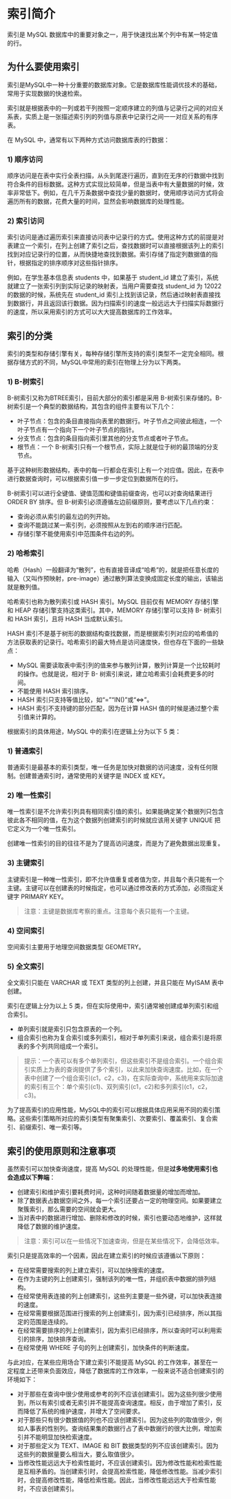 # 索引简介

索引是 MySQL 数据库中的重要对象之一，用于快速找出某个列中有某一特定值的行。

## 为什么要使用索引

索引是MySQL中一种十分重要的数据库对象。它是数据库性能调优技术的基础，常用于实现数据的快速检索。

索引就是根据表中的一列或若干列按照一定顺序建立的列值与记录行之间的对应关系表，实质上是一张描述索引列的列值与原表中记录行之间一一对应关系的有序表。

在 MySQL 中，通常有以下两种方式访问数据库表的行数据：

###  1\) 顺序访问

顺序访问是在表中实行全表扫描，从头到尾逐行遍历，直到在无序的行数据中找到符合条件的目标数据。这种方式实现比较简单，但是当表中有大量数据的时候，效率非常低下。例如，在几千万条数据中查找少量的数据时，使用顺序访问方式将会遍历所有的数据，花费大量的时间，显然会影响数据库的处理性能。

###  2\) 索引访问

索引访问是通过遍历索引来直接访问表中记录行的方式。使用这种方式的前提是对表建立一个索引，在列上创建了索引之后，查找数据时可以直接根据该列上的索引找到对应记录行的位置，从而快捷地查找到数据。索引存储了指定列数据值的指针，根据指定的排序顺序对这些指针排序。

例如，在学生基本信息表 students 中，如果基于 student\_id 建立了索引，系统就建立了一张索引列到实际记录的映射表，当用户需要查找 student\_id 为 12022 的数据的时候，系统先在 student\_id 索引上找到该记录，然后通过映射表直接找到数据行，并且返回该行数据。因为扫描索引的速度一般远远大于扫描实际数据行的速度，所以采用索引的方式可以大大提高数据库的工作效率。

## 索引的分类

索引的类型和存储引擎有关，每种存储引擎所支持的索引类型不一定完全相同。根据存储方式的不同，MySQL中常用的索引在物理上分为以下两类。

###  1\) B-树索引

B-树索引又称为BTREE索引，目前大部分的索引都是采用 B-树索引来存储的。B-树索引是一个典型的数据结构，其包含的组件主要有以下几个：

* 叶子节点：包含的条目直接指向表里的数据行。叶子节点之间彼此相连，一个叶子节点有一个指向下一个叶子节点的指针。
* 分支节点：包含的条目指向索引里其他的分支节点或者叶子节点。
* 根节点：一个 B-树索引只有一个根节点，实际上就是位于树的最顶端的分支节点。

基于这种树形数据结构，表中的每一行都会在索引上有一个对应值。因此，在表中进行数据查询时，可以根据索引值一步一步定位到数据所在的行。

 B-树索引可以进行全键值、键值范围和键值前缀查询，也可以对查询结果进行 ORDER BY 排序。但 B-树索引必须遵循左边前缀原则，要考虑以下几点约束：

*  查询必须从索引的最左边的列开始。
*  查询不能跳过某一索引列，必须按照从左到右的顺序进行匹配。
*  存储引擎不能使用索引中范围条件右边的列。

###  2\) 哈希索引

哈希（Hash）一般翻译为“散列”，也有直接音译成“哈希”的，就是把任意长度的输入（又叫作预映射，pre-image）通过散列算法变换成固定长度的输出，该输出就是散列值。

哈希索引也称为散列索引或 HASH 索引。MySQL 目前仅有 MEMORY 存储引擎和 HEAP 存储引擎支持这类索引。其中，MEMORY 存储引擎可以支持 B- 树索引和 HASH 索引，且将 HASH 当成默认索引。

HASH 索引不是基于树形的数据结构查找数据，而是根据索引列对应的哈希值的方法获取表的记录行。哈希索引的最大特点是访问速度快，但也存在下面的一些缺点：

*  MySQL 需要读取表中索引列的值来参与散列计算，散列计算是一个比较耗时的操作。也就是说，相对于 B- 树索引来说，建立哈希索引会耗费更多的时间。
*  不能使用 HASH 索引排序。
*  HASH 索引只支持等值比较，如“=”“IN\(\)”或“&lt;=&gt;”。
*  HASH 索引不支持键的部分匹配，因为在计算 HASH 值的时候是通过整个索引值来计算的。

 根据索引的具体用途，MySQL 中的索引在逻辑上分为以下 5 类：

###  1\) 普通索引

 普通索引是最基本的索引类型，唯一任务是加快对数据的访问速度，没有任何限制。创建普通索引时，通常使用的关键字是 INDEX 或 KEY。

###  2\) 唯一性索引

 唯一性索引是不允许索引列具有相同索引值的索引。如果能确定某个数据列只包含彼此各不相同的值，在为这个数据列创建索引的时候就应该用关键字 UNIQUE 把它定义为一个唯一性索引。

 创建唯一性索引的目的往往不是为了提高访问速度，而是为了避免数据出现重复。

###  3\) 主键索引

 主键索引是一种唯一性索引，即不允许值重复或者值为空，并且每个表只能有一个主键。主键可以在创建表的时候指定，也可以通过修改表的方式添加，必须指定关键字 PRIMARY KEY。

> 注意：主键是数据库考察的重点。注意每个表只能有一个主键。

###  4\) 空间索引

 空间索引主要用于地理空间数据类型 GEOMETRY。

###  5\) 全文索引

 全文索引只能在 VARCHAR 或 TEXT 类型的列上创建，并且只能在 MyISAM 表中创建。

 索引在逻辑上分为以上 5 类，但在实际使用中，索引通常被创建成单列索引和组合索引。

*  单列索引就是索引只包含原表的一个列。
*  组合索引也称为复合索引或多列索引，相对于单列索引来说，组合索引是将原表的多个列共同组成一个索引。

> 提示：一个表可以有多个单列索引，但这些索引不是组合索引。一个组合索引实质上为表的查询提供了多个索引，以此来加快查询速度。比如，在一个表中创建了一个组合索引\(c1，c2，c3\)，在实际查询中，系统用来实际加速的索引有三个：单个索引\(c1\)、双列索引\(c1，c2\)和多列索引\(c1，c2，c3\)。

 为了提高索引的应用性能，MySQL中的索引可以根据具体应用采用不同的索引策略。这些索引策略所对应的索引类型有聚集索引、次要索引、覆盖索引、复合索引、前缀索引、唯一索引等。

##  索引的使用原则和注意事项

 虽然索引可以加快查询速度，提高 MySQL 的处理性能，但是**过多地使用索引也会造成以下弊端**：

*  创建索引和维护索引要耗费时间，这种时间随着数据量的增加而增加。
*  除了数据表占数据空间之外，每一个索引还要占一定的物理空间。如果要建立聚簇索引，那么需要的空间就会更大。
*  当对表中的数据进行增加、删除和修改的时候，索引也要动态地维护，这样就降低了数据的维护速度。

> 注意：索引可以在一些情况下加速查询，但是在某些情况下，会降低效率。

 索引只是提高效率的一个因素，因此在建立索引的时候应该遵循以下原则：

*  在经常需要搜索的列上建立索引，可以加快搜索的速度。
*  在作为主键的列上创建索引，强制该列的唯一性，并组织表中数据的排列结构。
*  在经常使用表连接的列上创建索引，这些列主要是一些外键，可以加快表连接的速度。
*  在经常需要根据范围进行搜索的列上创建索引，因为索引已经排序，所以其指定的范围是连续的。
*  在经常需要排序的列上创建索引，因为索引已经排序，所以查询时可以利用索引的排序，加快排序查询。
*  在经常使用 WHERE 子句的列上创建索引，加快条件的判断速度。

与此对应，在某些应用场合下建立索引不能提高 MySQL 的工作效率，甚至在一定程度上还带来负面效应，降低了数据库的工作效率，一般来说不适合创建索引的环境如下：

*  对于那些在查询中很少使用或参考的列不应该创建索引。因为这些列很少使用到，所以有索引或者无索引并不能提高查询速度。相反，由于增加了索引，反而降低了系统的维护速度，并增大了空间要求。
*  对于那些只有很少数据值的列也不应该创建索引。因为这些列的取值很少，例如人事表的性别列。查询结果集的数据行占了表中数据行的很大比例，增加索引并不能明显加快检索速度。
*  对于那些定义为 TEXT、IMAGE 和 BIT 数据类型的列不应该创建索引。因为这些列的数据量要么相当大，要么取值很少。
*  当修改性能远远大于检索性能时，不应该创建索引。因为修改性能和检索性能是互相矛盾的。当创建索引时，会提高检索性能，降低修改性能。当减少索引时，会提高修改性能，降低检索性能。因此，当修改性能远远大于检索性能时，不应该创建索引。

